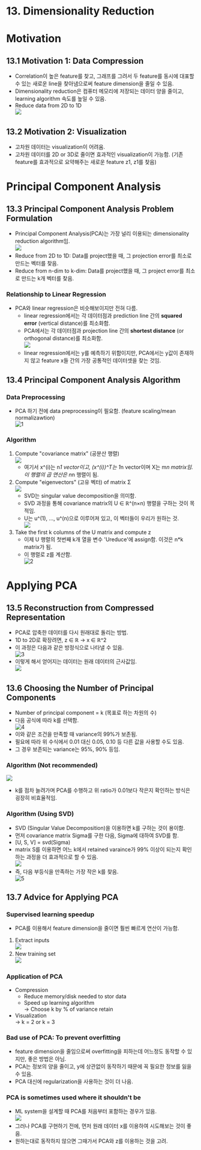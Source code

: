 # 13. Dimensionality Reduction
# Motivation
## 13.1 Motivation 1: Data Compression
- Correlation이 높은 feature를 찾고, 그래프를 그려서 두 feature를 동시에 대표할 수 있는 새로운 line을 찾아냄으로써 feature dimension을 줄일 수 있음.
- Dimensionality reduction은 컴퓨터 메모리에 저장되는 데이터 양을 줄이고, learning algorithm 속도를 높일 수 있음.
- Reduce data from 2D to 1D   
    ![](https://wikidocs.net/images/page/4669/dim101.PNG)   
## 13.2 Motivation 2: Visualization
- 고차원 데이터는 visualization이 어려움.
- 고차원 데이터를 2D or 3D로 줄이면 효과적인 visualization이 가능함. (기존 feature를 효과적으로 요약해주는 새로운 feature z1, z1를 찾음)
# Principal Component Analysis
## 13.3 Principal Component Analysis Problem Formulation
- Principal Component Analysis(PCA)는 가장 널리 이용되는 dimensionality reduction algorithm임.   
    ![](https://wikidocs.net/images/page/4870/dim201.PNG)   
- Reduce from 2D to 1D: Data를 project했을 때, 그 projection error를 최소로 만드는 벡터를 찾음.
- Reduce from n-dim to k-dim: Data를 project했을 때, 그 project error를 최소로 만드는 k개 벡터를 찾음.
### Relationship to Linear Regression
- PCA와 linear regression은 비슷해보이지만 전혀 다름.
    - linear regression에서는 각 데이터점과 prediction line 간의 __squared error__ (vertical distance)를 최소화함.
    - PCA에서는 각 데이터점과 projection line 간의 __shortest distance__ (or orthogonal distance)를 최소화함.   
    ![](https://wikidocs.net/images/page/4870/dim202.PNG)   
    - linear regression에서는 y를 예측하기 위함이지만, PCA에서는 y값이 존재하지 않고 feature x들 간의 가장 공통적인 데이터셋을 찾는 것임.
## 13.4 Principal Component Analysis Algorithm
### Data Preprocessing
- PCA 하기 전에 data preprocessing이 필요함. (feature scaling/mean normalizawtion)   
    ![1](https://user-images.githubusercontent.com/68726615/92325962-90dfe700-f089-11ea-8551-9f70b0b31f25.png)   
### Algorithm
1. Compute "covariance matrix" (공분산 행렬)   
    ![](https://wikidocs.net/images/page/4870/dim3021.png)   
    - 여기서 x^(i)는 n*1 vector이고, (x^(i))^T는 1*n vector이며 X는 m*n matrix임. 이 행렬의 곱 연산은 n*n 행렬이 됨.
2. Compute "eigenvectors" (고유 벡터) of matrix Σ   
    ![](https://wikidocs.net/images/page/4870/dim3022.png)   
    - SVD는 singular value decomposition을 의미함.
    - SVD 과정을 통해 covariance matrix의 U ∈ ℝ^(n×n) 행렬을 구하는 것이 목적임.
    - U는 u^(1), ..., u^(n)으로 이루어져 있고, 이 벡터들이 우리가 원하는 것.   
    ![](https://wikidocs.net/images/page/4870/dim3023.png)   
3. Take the first k columns of the U matrix and compute z
    - 이제 U 행렬의 첫번째 k개 열을 변수 'Ureduce'에 assign함. 이것은 n*k matrix가 됨.
    - 이 행렬로 z를 계산함.   
    ![2](https://user-images.githubusercontent.com/68726615/92325961-90475080-f089-11ea-9d31-3bd9b16f95ae.png)   
# Applying PCA
## 13.5 Reconstruction from Compressed Representation
- PCA로 압축한 데이터를 다시 원래대로 돌리는 방법.
- 1D to 2D로 확장려면, z ∈ ℝ → x ∈ ℝ^2
- 이 과정은 다음과 같은 방정식으로 나타낼 수 있음.   
    ![3](https://user-images.githubusercontent.com/68726615/92325960-90475080-f089-11ea-8d34-52a012388990.png)   
- 이렇게 해서 얻어지는 데이터는 원래 데이터의 근사값임.   
    ![](https://wikidocs.net/images/page/4871/dim401.PNG)   
## 13.6 Choosing the Number of Principal Components
- Number of principal component = k (목표로 하는 차원의 수)
- 다음 공식에 따라 k를 선택함.   
    ![4](https://user-images.githubusercontent.com/68726615/92325959-8faeba00-f089-11ea-903e-427740793cae.png)   
- 이와 같은 조건을 만족할 때 variance의 99%가 보존됨.
- 필요에 따라 위 수식에서 0.01 대신 0.05, 0.10 등 다른 값을 사용할 수도 있음.
- 그 경우 보존되는 variance는 95%, 90% 등임.
### Algorithm (Not recommended)   
  ![](https://wikidocs.net/images/page/4872/dim501.PNG)   
- k를 점차 늘려가며 PCA를 수행하고 위 ratio가 0.01보다 작은지 확인하는 방식은 굉장히 비효율적임.
### Algorithm (Using SVD)
- SVD (Singular Value Decomposition)을 이용하면 k를 구하는 것이 용이함.
- 먼저 covariance matrix Sigma를 구한 다음, Sigma에 대하여 SVD를 함.
- [U, S, V] = svd(Sigma)
- matrix S를 이용하면 어느 k에서 retained varaince가 99% 이상이 되는지 확인하는 과정을 더 효과적으로 할 수 있음.   
    ![](https://wikidocs.net/images/page/4872/dim5021.png)   
- 즉, 다음 부등식을 만족하는 가장 작은 k를 찾음.   
    ![5](https://user-images.githubusercontent.com/68726615/92325958-8f162380-f089-11ea-868f-32df0c34114e.png)   
## 13.7 Advice for Applying PCA
### Supervised learning speedup
- PCA를 이용해서 feature dimension을 줄이면 훨씬 빠르게 연산이 가능함.
1. Extract inputs  
    ![](https://wikidocs.net/images/page/4873/dim602.PNG)   
2. New training set   
    ![](https://wikidocs.net/images/page/4873/dim603.PNG)   
### Application of PCA
- Compression
    - Reduce memory/disk needed to stor data
    - Speed up learning algorithm   
    -> Choose k by % of variance retain
- Visualization   
    -> k = 2 or k = 3
### Bad use of PCA: To prevent overfitting
- feature dimension을 줄임으로써 overfitting을 피하는데 어느정도 동작할 수 있지만, 좋은 방법은 아님.
- PCA는 정보의 양을 줄이고, y에 상관없이 동작하기 때문에 꼭 필요한 정보를 잃을 수 있음.
- PCA 대신에 regularization을 사용하는 것이 더 나음.
### PCA is sometimes used where it shouldn't be
- ML system을 설계할 때 PCA를 처음부터 포함하는 경우가 있음.   
    ![](https://wikidocs.net/images/page/4873/dim704.PNG)   
- 그러나 PCA를 구현하기 전에, 먼저 원래 데이터 x를 이용하여 시도해보는 것이 좋음.
- 원하는대로 동작하지 않으면 그때가서 PCA와 z를 이용하는 것을 고려.
